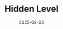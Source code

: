 ---  
layout: startup_page  
title: "Hidden Level"  
id: "hiddenlevel.com"  
permalink: "/hiddenlevelhiddenlevel.com02032025/"  
website: "https://www.hiddenlevel.com/"  
funding_round: "Series C"  
funding_amount: "$65M"  
investors: "DFJ Growth, Booz Allen Ventures, Revolution Growth, Costanoa Ventures, Washington Harbour Partners, Veteran Ventures, Founders Circle Capital"  
about: "Hidden Level develops passive radar and radio frequency sensing technology for detecting and precisely locating drones and other threats. Its solutions provide real-time insights into aerial activity, enhancing situational awareness for national security and critical infrastructure protection. The technology is compliant with Title 18 regulations, ensuring privacy while offering unmatched flexibility and utility in airspace monitoring."  
markets: "National Security, Critical Infrastructure, Defense Technology, Aerospace, Remote Sensing, Software"  
hq: "Syracuse, New York, United States"  
founded_year: "2018"  
linkedin: "https://www.linkedin.com/company/hidden-level-inc/"  
twitter: "https://twitter.com/hiddenlevelinc"  
instagram: ""  
facebook: "https://www.facebook.com/hiddenlevelxyz"  
crunchbase: "https://www.crunchbase.com/organization/hidden-level"  
pitchbook: "https://pitchbook.com/profiles/company/268252-30"  

date_display: "03-Feb-2025"  
date: "2025-02-03"

# SEO Optimization  
meta_title: "Hidden Level - Series C Funding ($65M)"  
meta_description: "Hidden Level, Hidden Level develops passive radar and radio frequency sensing technology for detecting and precisely locating drones and other threats. Its solution..."  
meta_keywords: "Hidden Level, National Security, Critical Infrastructure, Defense Technology, Aerospace, Remote Sensing, Software, Series C funding"  
canonical_url: "https://startup.projectstartups.com/hiddenlevelhiddenlevel.com02032025/"  
---
